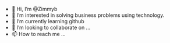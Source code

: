 - 👋 Hi, I’m @Zimmyb
- 👀 I’m interested in solving business problems using technology.
- 🌱 I’m currently learning github
- 💞️ I’m looking to collaborate on ...
- 📫 How to reach me ...

<!---
Zimmyb/Zimmyb is a ✨ special ✨ repository because its `README.md` (this file) appears on your GitHub profile.
You can click the Preview link to take a look at your changes.
--->
